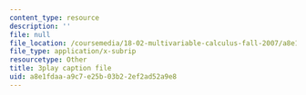 ```yaml
---
content_type: resource
description: ''
file: null
file_location: /coursemedia/18-02-multivariable-calculus-fall-2007/a8e1fdaaa9c7e25b03b22ef2ad52a9e8_57jzPlxf4fk.srt
file_type: application/x-subrip
resourcetype: Other
title: 3play caption file
uid: a8e1fdaa-a9c7-e25b-03b2-2ef2ad52a9e8
---
```

